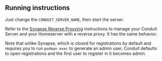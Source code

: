 ## Running instructions

Just change the `CONDUIT_SERVER_NAME`, then start the server.

Refer to the [Synapse Reverse Proxying](../synapse/README.md#reverse_proxying)
instructions to manage your Conduit Server and your Homeserver with a reverse
proxy. It has the same behavior.

Note that unlike Synapse, which is closed for registrations by default and
requires you to run `podman exec` to generate an admin user, Conduit defaults
to open registrations and the first user to register in it becomes admin.
